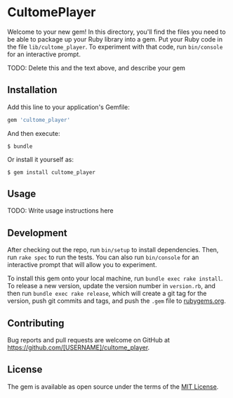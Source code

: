 # CultomePlayer

Welcome to your new gem! In this directory, you'll find the files you need to be able to package up your Ruby library into a gem. Put your Ruby code in the file `lib/cultome_player`. To experiment with that code, run `bin/console` for an interactive prompt.

TODO: Delete this and the text above, and describe your gem

## Installation

Add this line to your application's Gemfile:

```ruby
gem 'cultome_player'
```

And then execute:

    $ bundle

Or install it yourself as:

    $ gem install cultome_player

## Usage

TODO: Write usage instructions here

## Development

After checking out the repo, run `bin/setup` to install dependencies. Then, run `rake spec` to run the tests. You can also run `bin/console` for an interactive prompt that will allow you to experiment.

To install this gem onto your local machine, run `bundle exec rake install`. To release a new version, update the version number in `version.rb`, and then run `bundle exec rake release`, which will create a git tag for the version, push git commits and tags, and push the `.gem` file to [rubygems.org](https://rubygems.org).

## Contributing

Bug reports and pull requests are welcome on GitHub at https://github.com/[USERNAME]/cultome_player.

## License

The gem is available as open source under the terms of the [MIT License](https://opensource.org/licenses/MIT).
